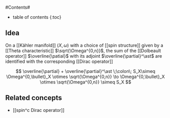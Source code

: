
#Contents#
* table of contents
{:toc}

## Idea

On a [[Kähler manifold]] $(X,\omega)$ with a choice of [[spin structure]] given by a [[Theta characteristic]] $\sqrt{\Omega^{0,n}}$, the sum of the [[Dolbeault operator]] $\overline{\patial}$ with its adjoint $\overline{\partial}^\ast$ are identified with the corresponding [[Dirac operator]]

$$
  \overline{\partial}
  + 
  \overline{\partial}^\ast
  \;\colon\;
  S_X\simeq \Omega^{0,\bullet}_X \otimes \sqrt{\Omega^{0,n}}
  \to 
  \Omega^{0,\bullet}_X \otimes \sqrt{\Omega^{0,n}}
  \simeq
  S_X
$$

## Related concepts

* [[spin^c Dirac operator]]


